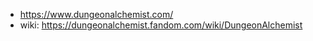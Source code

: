 
- https://www.dungeonalchemist.com/
- wiki: https://dungeonalchemist.fandom.com/wiki/DungeonAlchemist